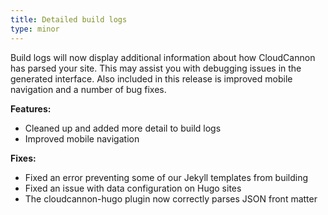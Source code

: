 ```yaml
---
title: Detailed build logs
type: minor
---
```

Build logs will now display additional information about how CloudCannon has parsed your site. This may assist you with debugging issues in the generated interface. Also included in this release is improved mobile navigation and a number of bug fixes.

**Features:**

* Cleaned up and added more detail to build logs
* Improved mobile navigation

**Fixes:**

* Fixed an error preventing some of our Jekyll templates from building
* Fixed an issue with data configuration on Hugo sites
* The cloudcannon-hugo plugin now correctly parses JSON front matter

